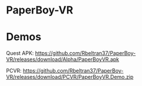 # PaperBoy-VR


# Demos
Quest APK: https://github.com/Rbeltran37/PaperBoy-VR/releases/download/Alpha/PaperBoyVR.apk

PCVR: https://github.com/Rbeltran37/PaperBoy-VR/releases/download/PCVR/PaperBoyVR.Demo.zip
